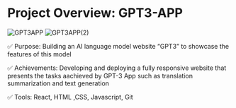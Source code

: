 # Project Overview: GPT3-APP 

![GPT3APP](https://github.com/Assiar1/GPT3APP/assets/115417838/9b2299f0-6620-4909-b77c-7749a3c1dbce)
![GPT3APP(2)](https://github.com/Assiar1/GPT3APP/assets/115417838/844b2a19-cc09-40f3-8d78-db05756bc012)

✅ Purpose: Building an AI language model website “GPT3” to showcase the features of this model

✅ Achievements: Developing and deploying a fully responsive website that presents the tasks aachieved by GPT-3 App such as  translation summarization and text
generation

✅ Tools: React, HTML ,CSS, Javascript, Git


